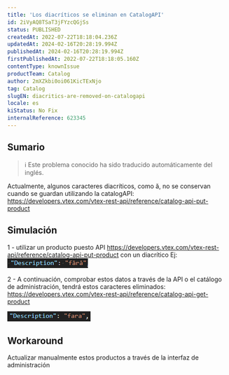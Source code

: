 ```yaml
---
title: 'Los diacríticos se eliminan en CatalogAPI'
id: 2iVyAQ8TSaT3jFYzcQGjSs
status: PUBLISHED
createdAt: 2022-07-22T18:18:04.236Z
updatedAt: 2024-02-16T20:28:19.994Z
publishedAt: 2024-02-16T20:28:19.994Z
firstPublishedAt: 2022-07-22T18:18:05.160Z
contentType: knownIssue
productTeam: Catalog
author: 2mXZkbi0oi061KicTExNjo
tag: Catalog
slugEN: diacritics-are-removed-on-catalogapi
locale: es
kiStatus: No Fix
internalReference: 623345
---
```


## Sumario

>ℹ️ Este problema conocido ha sido traducido automáticamente del inglés.



Actualmente, algunos caracteres diacríticos, como ă, no se conservan cuando se guardan utilizando la catalogAPI: https://developers.vtex.com/vtex-rest-api/reference/catalog-api-put-product





## Simulación


1 - utilizar un producto puesto API https://developers.vtex.com/vtex-rest-api/reference/catalog-api-put-product con un diacrítico
Ej:
 ![](https://raw.githubusercontent.com/vtexdocs/known-issues/refs/heads/main/docs/es/known-issues/Catalog/los-diacriticos-se-eliminan-en-catalogapi_1.png)

2 - A continuación, comprobar estos datos a través de la API o el catálogo de administración, tendrá estos caracteres eliminados: https://developers.vtex.com/vtex-rest-api/reference/catalog-api-get-product

 ![](https://raw.githubusercontent.com/vtexdocs/known-issues/refs/heads/main/docs/es/known-issues/Catalog/los-diacriticos-se-eliminan-en-catalogapi_2.png)





## Workaround


Actualizar manualmente estos productos a través de la interfaz de administración

